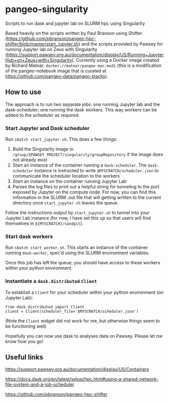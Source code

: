 # pangeo-singularity
Scripts to run dask and jupyter lab on SLURM hpc using Singularity

Based heavily on the scripts written by Paul Branson using Shifter (https://github.com/pbranson/pangeo-hpc-shifter/blob/master/start_jupyter.sh) and the scripts provided by Pawsey for running Jupyter lab on Zeus with Singularity (https://support.pawsey.org.au/documentation/display/US/Running+JupyterHub+on+Zeus+with+Singularity). Currently using a Docker image created by Richard Matear: `docker://matear/pangeo-mac:mod1` (this is a modification of the pangeo-notebook image that is curated at https://github.com/pangeo-data/pangeo-stacks).

## How to use

The approach is to run two separate jobs: one running Jupyter lab and the dask-scheduler; one running the dask workers. This way workers can be added to the scheduler as required.

### Start Jupyter and Dask scheduler
Run `sbatch start_jupyter.sh`. This does a few things:
1. Build the Singularity image in `/group/$PAWSEY_PROJECT/singularity/groupRepository` if the image does not already exist
2. Start an instance of the container running a `dask-scheduler`. The `dask-scheduler` instance is instructed to write `$MYSCRATCH/scheduler.json` to communicate the scheduler location to the workers
3. Start an instance on the container running Jupyter Lab
4. Parses the log files to print out a helpful string for tunneling to the port exposed by Jupyter on the compute node. For now, you can find this information in the SLURM .out file that will getting written to the current directory once `start_jupyter.sh` leaves the queue.

Follow the instructions output by `start_jupyter.sh` to tunnel into your Jupyter Lab instance (for now, I have set this up so that users will find themselves in `${MYSCRATCH}/sandpit`).

### Start dask workers
Run `sbatch start_worker.sh`. This starts an instance of the container running `dask-worker`, spec'd using the SLURM environment variables.

Once this job has left the queue, you should have access to these workers within your python environment.

### Instantiate a `dask.distributed` `Client`
To establish a `Client` for your scheduler within your python environment (on Jupyter Lab):
```
from dask.distributed import Client
client = Client(scheduler_file='$MYSCRATCH/scheduler.json')
```
(Note the `Client` widget did not work for me, but otherwise things seem to be functioning well)

Hopefully you can now use dask to analyses data on Pawsey. Please let me know how you go!

## Useful links
https://support.pawsey.org.au/documentation/display/US/Containers

https://docs.dask.org/en/latest/setup/hpc.html#using-a-shared-network-file-system-and-a-job-scheduler

https://github.com/pbranson/pangeo-hpc-shifter

